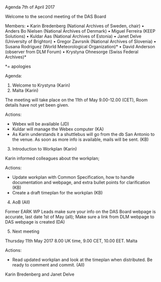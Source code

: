 Agenda 7th of April 2017

Welcome to the second meeting of the DAS Board

Members: 
•	Karin Bredenberg (National Archives of Sweden, chair)
•	Anders Bo Nielsen (National Archives of Denmark)
•	Miguel Ferreira (KEEP Solutions)
•	Kuldar Aas (National Archives of Estonia)
•	Janet Delve (University of Brighton)
•	Gregor Zavrsnik (National Archives of Slovenia)
•	Susana Rodriguez (World Meteorological Organization)*
•	David Anderson (observer from DLM Forum)
•	Krystyna Ohnesorge (Swiss Federal Archives)*

*= apologies

Agenda:
1.	Welcome to Krystyna (Karin)
2.	Malta (Karin)

The meeting will take place on the 11th of May 9.00-12.00 (CET), 
Room details have not yet been given.

Actions: 
- Webex will be available (JD) 
- Kuldar will manage the Webex computer (KA)
- As Karin understands it a shuttlebus will go from the db San Antonio to the venue. As soon as more info is available, mails will be sent. (KB)

3.	Introduction to Workplan (Karin)

Karin informed colleagues about the workplan;

Actions: 
- Update workplan with Common Specification, how to handle documentation and webpage, and extra bullet points for clarification (KB)
- Create a draft timeplan for the workplan (KB)

4.	AoB (All)

Former EARK WP Leads make sure your info on the DAS Board webpage is accurate, last date 1st of May (all);
Make sure a link from DLM webpage to DAS webpage is created (DA)

5.	Next meeting

Thursday 11th May 2017 8.00 UK time, 9.00 CET, 10.00 EET. Malta

Actions: 
- Read updated workplan and look at the timeplan when distributed. Be ready to comment and commit. (All)


Karin Bredenberg and Janet Delve
